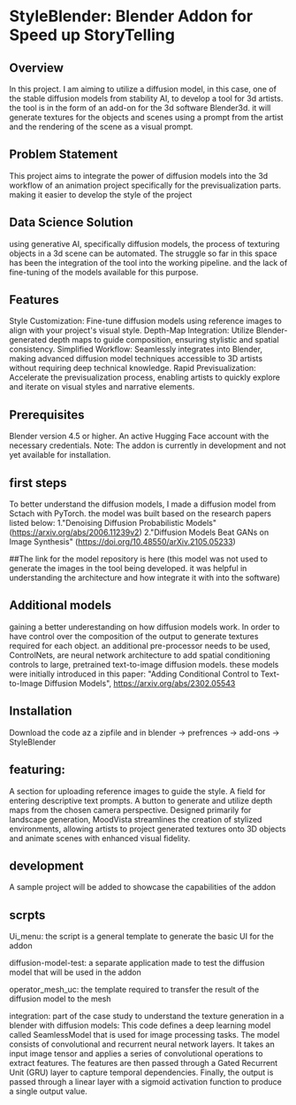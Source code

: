 # StyleBlender: Blender Addon for Speed up StoryTelling


## Overview
In this project. I am aiming to utilize a diffusion model, in this case, one of the stable diffusion models from stability AI, to develop a tool for 3d artists. the tool is in the form of an add-on for the 3d software Blender3d. it will generate textures for the objects and scenes using a prompt from the artist and the rendering of the scene as a visual prompt.

## Problem Statement
This project aims to integrate the power of diffusion models into the 3d workflow of an animation project specifically for the previsualization parts. making it easier to develop the style of the project 

## Data Science Solution  
using generative AI, specifically diffusion models, the process of texturing objects in a 3d scene can be automated. The struggle so far in this space has been the integration of the tool into the working pipeline. and the lack of fine-tuning of the models available for this purpose.

## Features
Style Customization: Fine-tune diffusion models using reference images to align with your project's visual style.
Depth-Map Integration: Utilize Blender-generated depth maps to guide composition, ensuring stylistic and spatial consistency.
Simplified Workflow: Seamlessly integrates into Blender, making advanced diffusion model techniques accessible to 3D artists without requiring deep technical knowledge.
Rapid Previsualization: Accelerate the previsualization process, enabling artists to quickly explore and iterate on visual styles and narrative elements.


## Prerequisites
Blender version 4.5 or higher.
An active Hugging Face account with the necessary credentials.
Note: The addon is currently in development and not yet available for installation.

## first steps
To better understand the diffusion models, I made a diffusion model from Sctach with PyTorch. the model was built based on the research papers listed below:
1."Denoising Diffusion Probabilistic Models" (https://arxiv.org/abs/2006.11239v2)
2."Diffusion Models Beat GANs on Image Synthesis" (https://doi.org/10.48550/arXiv.2105.05233)

##The link for the model repository is here (this model was not used to generate the images in the tool being developed. it was helpful in understanding the architecture and how integrate it with into the software)

## Additional models
gaining a better underestanding on how diffusion models work. In order to have control over the composition of the output to generate textures required for each object. an additional pre-processor needs to be used, ControlNets, are neural network architecture to add spatial conditioning controls to large, pretrained text-to-image diffusion models. these models were initially introduced in this paper:
 "Adding Conditional Control to Text-to-Image Diffusion Models", https://arxiv.org/abs/2302.05543



## Installation
Download the code az a zipfile and in blender -> prefrences -> add-ons -> StyleBlender
 
 
## featuring:

A section for uploading reference images to guide the style.
A field for entering descriptive text prompts.
A button to generate and utilize depth maps from the chosen camera perspective.
Designed primarily for landscape generation, MoodVista streamlines the creation of stylized environments, allowing artists to project generated textures onto 3D objects and animate scenes with enhanced visual fidelity.

## development 
A sample project will be added to showcase the capabilities of the addon 


## scrpts
Ui_menu: the script is a general template to generate the basic UI for the addon 

diffusion-model-test: a separate application made to test the diffusion model that will be used in the addon

operator_mesh_uc: the template required to transfer the result of the diffusion model to the mesh 

integration: part of the case study to understand the texture generation in a blender with diffusion models: This code defines a deep learning model called SeamlessModel that is used for image processing tasks. The model consists of convolutional and recurrent neural network layers. It takes an input image tensor and applies a series of convolutional operations to extract features. The features are then passed through a Gated Recurrent Unit (GRU) layer to capture temporal dependencies. Finally, the output is passed through a linear layer with a sigmoid activation function to produce a single output value. 
